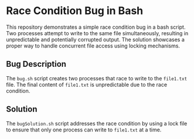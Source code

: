 # Race Condition Bug in Bash
This repository demonstrates a simple race condition bug in a bash script.  Two processes attempt to write to the same file simultaneously, resulting in unpredictable and potentially corrupted output. The solution showcases a proper way to handle concurrent file access using locking mechanisms.

## Bug Description
The `bug.sh` script creates two processes that race to write to the `file1.txt` file. The final content of `file1.txt` is unpredictable due to the race condition.

## Solution
The `bugSolution.sh` script addresses the race condition by using a lock file to ensure that only one process can write to `file1.txt` at a time.